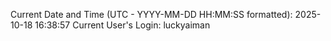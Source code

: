 Current Date and Time (UTC - YYYY-MM-DD HH:MM:SS formatted): 2025-10-18 16:38:57
Current User's Login: luckyaiman
